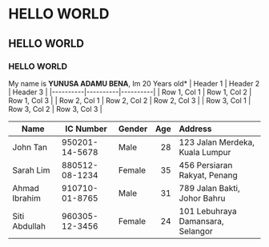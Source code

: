 # HELLO WORLD
## HELLO WORLD
### HELLO WORLD

My name is **YUNUSA ADAMU BENA**, Im 20 Years old*
| Header 1 | Header 2 | Header 3 |
|----------|----------|----------|
| Row 1, Col 1 | Row 1, Col 2 | Row 1, Col 3 |
| Row 2, Col 1 | Row 2, Col 2 | Row 2, Col 3 |
| Row 3, Col 1 | Row 3, Col 2 | Row 3, Col 3 |


| Name            | IC Number    | Gender | Age | Address                     |
|-----------------|--------------|--------|-----:|:-----------------------------|
| John Tan        | 950201-14-5678 | Male   | 28  | 123 Jalan Merdeka, Kuala Lumpur |
| Sarah Lim       | 880512-08-1234 | Female | 35  | 456 Persiaran Rakyat, Penang |
| Ahmad Ibrahim   | 910710-01-8765 | Male   | 31  | 789 Jalan Bakti, Johor Bahru |
| Siti Abdullah   | 960305-12-3456 | Female | 24  | 101 Lebuhraya Damansara, Selangor |
